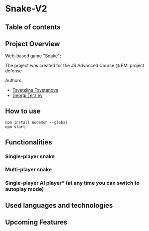# Snake-V2

## Table of contents

## Project Overview
Web-based game "Snake";

The project was created for the JS Advanced Course @ FMI project defense

Authors:
- [Tsvetelina Tsvetanova](https://github.com/tswetti) 
- [Georgi Terziev](https://github.com/GeorgiTerziev02)

## How to use

```
npm install nodemon --global
npm start
```

## Functionalities

### Single-player snake
### Multi-player snake
### Single-player AI player* (at any time you can switch to autoplay mode)

## Used languages and technologies

## Upcoming Features

